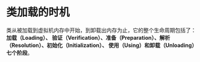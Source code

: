 类加载的时机
========================================================================
类从被加载到虚拟机内存中开始，到卸载出内存为止，它的整个生命周期包括了：**加载（Loading）、
验证（Verification）、准备（Preparation）、解析（Resolution）、初始化（Initialization）、
使用（Using）和卸载（Unloading）七个阶段**。